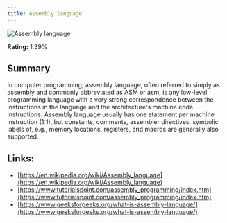 ```yaml
---
title: Assembly language
---
```


![Assembly language](https://www.tiobe.com/wp-content/themes/tiobe/tiobe-index/images/Assembly_language.png)

**Rating:** 1.39%

## Summary

In computer programming, assembly language, often referred to simply as assembly and commonly abbreviated as ASM or asm, is any low-level programming language with a very strong correspondence between the instructions in the language and the architecture's machine code instructions. Assembly language usually has one statement per machine instruction (1:1), but constants, comments, assembler directives, symbolic labels of, e.g., memory locations, registers, and macros are generally also supported.

## Links:

- [https://en.wikipedia.org/wiki/Assembly_language](https://en.wikipedia.org/wiki/Assembly_language)
- [https://www.tutorialspoint.com/assembly_programming/index.htm](https://www.tutorialspoint.com/assembly_programming/index.htm)
- [https://www.geeksforgeeks.org/what-is-assembly-language/](https://www.geeksforgeeks.org/what-is-assembly-language/)

